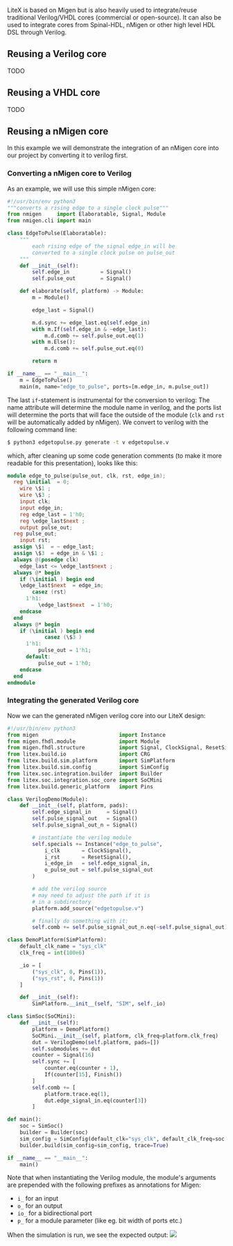 LiteX is based on Migen but is also heavily used to integrate/reuse traditional Verilog/VHDL cores (commercial or open-source). It can also be used to integrate cores from Spinal-HDL, nMigen or other high level HDL DSL through Verilog.

## Reusing a Verilog core
TODO

## Reusing a VHDL core
TODO

## Reusing a nMigen core

In this example we will demonstrate the integration of an nMigen core into our project by
converting it to verilog first.

### Converting a nMigen core to Verilog
As an example, we will use this simple nMigen core:

```python
#!/usr/bin/env python3
"""converts a rising edge to a single clock pulse"""
from nmigen     import Elaboratable, Signal, Module
from nmigen.cli import main

class EdgeToPulse(Elaboratable):
    """
        each rising edge of the signal edge_in will be
        converted to a single clock pulse on pulse_out
    """
    def __init__(self):
        self.edge_in          = Signal()
        self.pulse_out        = Signal()

    def elaborate(self, platform) -> Module:
        m = Module()

        edge_last = Signal()

        m.d.sync += edge_last.eq(self.edge_in)
        with m.If(self.edge_in & ~edge_last):
            m.d.comb += self.pulse_out.eq(1)
        with m.Else():
            m.d.comb += self.pulse_out.eq(0)

        return m

if __name__ == "__main__":
    m = EdgeToPulse()
    main(m, name="edge_to_pulse", ports=[m.edge_in, m.pulse_out])
```
The last `if`-statement is instrumental for the conversion to verilog: The name attribute will determine the module name in verilog,
and the ports list will determine the ports that will face the outside of the module (`clk` and `rst` will be automatically added by nMigen).
We convert to verilog with the following command line:
```bash
$ python3 edgetopulse.py generate -t v edgetopulse.v
```
which, after cleaning up some code generation comments (to make it more readable for this presentation), 
looks like this:
```verilog
module edge_to_pulse(pulse_out, clk, rst, edge_in);
  reg \initial  = 0;
    wire \$1 ;
    wire \$3 ;
    input clk;
    input edge_in;
    reg edge_last = 1'h0;
    reg \edge_last$next ;
    output pulse_out;
  reg pulse_out;
    input rst;
  assign \$1  = ~ edge_last;
  assign \$3  = edge_in & \$1 ;
  always @(posedge clk)
    edge_last <= \edge_last$next ;
  always @* begin
    if (\initial ) begin end
    \edge_last$next  = edge_in;
        casez (rst)
      1'h1:
          \edge_last$next  = 1'h0;
    endcase
  end
  always @* begin
    if (\initial ) begin end
            casez (\$3 )
      1'h1:
          pulse_out = 1'h1;
      default:
          pulse_out = 1'h0;
    endcase
  end
endmodule
```

### Integrating the generated Verilog core
Now we can the generated nMigen verilog core into our LiteX design:
```python
#!/usr/bin/env python3
from migen                          import Instance
from migen.fhdl.module              import Module
from migen.fhdl.structure           import Signal, ClockSignal, ResetSignal, Finish, If
from litex.build.io                 import CRG
from litex.build.sim.platform       import SimPlatform
from litex.build.sim.config         import SimConfig
from litex.soc.integration.builder  import Builder
from litex.soc.integration.soc_core import SoCMini
from litex.build.generic_platform   import Pins

class VerilogDemo(Module):
    def __init__(self, platform, pads):
        self.edge_signal_in     = Signal()
        self.pulse_signal_out   = Signal()
        self.pulse_signal_out_n = Signal()

        # instantiate the verilog module
        self.specials += Instance("edge_to_pulse",
            i_clk       = ClockSignal(),
            i_rst       = ResetSignal(),
            i_edge_in   = self.edge_signal_in,
            o_pulse_out = self.pulse_signal_out
        )

        # add the verilog source
        # may need to adjust the path if it is
        # in a subdirectory
        platform.add_source("edgetopulse.v")

        # finally do something with it:
        self.comb += self.pulse_signal_out_n.eq(~self.pulse_signal_out)

class DemoPlatform(SimPlatform):
    default_clk_name = "sys_clk"
    clk_freq = int(100e6)

    _io = [
        ("sys_clk", 0, Pins(1)),
        ("sys_rst", 0, Pins(1))
    ]

    def __init__(self):
        SimPlatform.__init__(self, "SIM", self._io)

class SimSoc(SoCMini):
    def __init__(self):
        platform = DemoPlatform()
        SoCMini.__init__(self, platform, clk_freq=platform.clk_freq)
        dut = VerilogDemo(self.platform, pads=[])
        self.submodules += dut
        counter = Signal(16)
        self.sync += [
            counter.eq(counter + 1),
            If(counter[15], Finish())
        ]
        self.comb += [ 
            platform.trace.eq(1),
            dut.edge_signal_in.eq(counter[3])
        ]

def main():
    soc = SimSoc()
    builder = Builder(soc)
    sim_config = SimConfig(default_clk="sys_clk", default_clk_freq=soc.platform.clk_freq)
    builder.build(sim_config=sim_config, trace=True)

if __name__ == "__main__":
    main()
```
Note that when instantiating the Verilog module, the module's arguments are prepended with the following prefixes as annotations for Migen:
* `i_` for an input
* `o_` for an output
* `io_` for a bidirectional port
* `p_` for a module parameter (like eg. bit width of ports etc.)

When the simulation is run, we see the expected output:
![](https://user-images.githubusercontent.com/148607/104075071-56a77180-5244-11eb-9226-590946ea4ff5.png)


